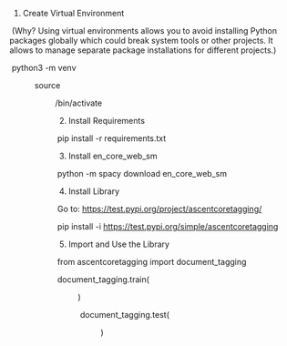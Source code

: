 1. Create Virtual Environment

​	(Why? Using virtual environments allows you to avoid installing Python packages globally which could 				break system tools or other projects. It allows to manage separate package installations for     				different projects.)



​	python3 -m venv <DIR>		

​	source <DIR>/bin/activate 



2. Install Requirements

​	pip install -r requirements.txt 



3. Install en_core_web_sm

​	python -m spacy download en_core_web_sm 



4. Install Library

​	Go to: https://test.pypi.org/project/ascentcoretagging/

​	pip install -i https://test.pypi.org/simple/ascentcoretagging 



5. Import and Use the Library

​	from ascentcoretagging import document_tagging 

											

​	document_tagging.train(<DIR>) 

​	document_tagging.test(<DIR>)  
